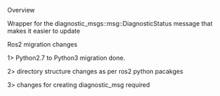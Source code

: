 Overview

Wrapper for the diagnostic_msgs::msg::DiagnosticStatus message that
makes it easier to update


Ros2 migration changes

1> Python2.7 to Python3 migration done.

2> directory structure changes as per ros2 python pacakges

3> changes for creating diagnostic_msg required

